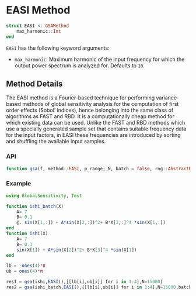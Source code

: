 # EASI Method

```julia
struct EASI <: GSAMethod 
    max_harmonic::Int
end
```

`EASI` has the following keyword arguments:

- `max_harmonic`: Maximum harmonic of the input frequency for which the output power spectrum is analyzed for. Defaults to `10`.

## Method Details

The EASI method is a Fourier-based technique for performing 
variance-based methods of global sensitivity analysis for the 
computation of first order effects (Sobol’ indices), hence belonging 
into the same class of algorithms as FAST and RBD. It is a 
computationally cheap method for which existing data can be used. 
Unlike the FAST and RBD methods which use a specially generated sample 
set that contains suitable frequency data for the input factors, in 
EASI these frequencies are introduced by sorting and shuffling the 
available input samples.

### API

```julia
function gsa(f, method::EASI, p_range; N, batch = false, rng::AbstractRNG = Random.default_rng(), kwargs...)
```

### Example

```julia
using GlobalSensitivity, Test

function ishi_batch(X)
    A= 7
    B= 0.1
    @. sin(X[1,:]) + A*sin(X[2,:])^2+ B*X[3,:]^4 *sin(X[1,:])
end
function ishi(X)
    A= 7
    B= 0.1
    sin(X[1]) + A*sin(X[2])^2+ B*X[3]^4 *sin(X[1])
end

lb = -ones(4)*π
ub = ones(4)*π

res1 = gsa(ishi,EASI(),[[lb[i],ub[i]] for i in 1:4],N=15000)
res2 = gsa(ishi_batch,EASI(),[[lb[i],ub[i]] for i in 1:4],N=15000,batch=true)

```